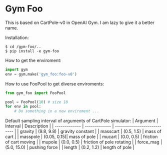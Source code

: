 # Gym Foo

This is based on CartPole-v0 in OpenAI Gym. I am lazy to give it a better name.

Installation:

    $ cd /gym-foo/..
    $ pip install -e gym-foo

How to get the enviroment:

```python
import gym
env = gym.make('gym_foo:foo-v0')
```

How to use FooPool to get diverse enviroments:

```python
from gym_foo import FooPool

pool = FooPool(10) # size 10
for env in pool:
    # Do something in a new enviroment ...
```

Default sampling interval of arguments of CartPole simulator:
|   Argument    |   Interval    |       Description           |
| ------------- | ------------- | --------------------------- | 
|   gravity     |   (9.8, 9.8)  |   gravity constant          |
|   masscart    |   (0.5, 1.5)  |   mass of cart              |
|   masspole    |   (0.05, 0.15)|   mass of pole              |
|   mucart      |   (0.0, 0.5)  |   friction of cart moving   |
|   mupole      |   (0.0, 0.5)  |   friction of pole rotating |
|   force_mag   |   (5.0, 15.0) |   pushing force             |
|   length      |   (0.2, 1.2)  |   length of pole            |
